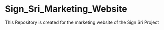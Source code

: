 # Sign_Sri_Marketing_Website
This Repository is created for the marketing website of the Sign Sri Project

